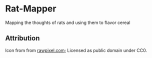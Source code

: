 # Rat-Mapper
Mapping the thoughts of rats and using them to flavor cereal

## Attribution
Icon from from [rawpixel.com](https://www.rawpixel.com/image/10166071/vector-moon-art-cartoon);
Licensed as public domain under CC0.


